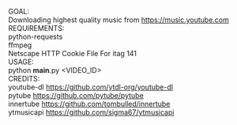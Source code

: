 GOAL:  
    Downloading highest quality music from https://music.youtube.com  
REQUIREMENTS:  
    python-requests  
    ffmpeg  
    Netscape HTTP Cookie File For itag 141  
USAGE:  
    python __main__.py <VIDEO_ID> <ITAG>  
CREDITS:  
    youtube-dl https://github.com/ytdl-org/youtube-dl  
    pytube https://github.com/pytube/pytube  
    innertube https://github.com/tombulled/innertube  
    ytmusicapi https://github.com/sigma67/ytmusicapi  
